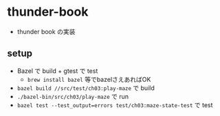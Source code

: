 # thunder-book

- thunder book の実装

## setup

- Bazel で build + gtest で test
    - `brew install bazel` 等でbazelさえあればOK
- `bazel build //src/test/ch03:play-maze` で build
- `./bazel-bin/src/ch03/play-maze` で run
- `bazel test --test_output=errors test/ch03:maze-state-test` で test

